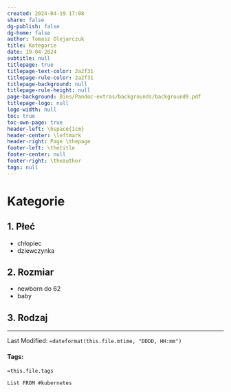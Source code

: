 ```yaml
---
created: 2024-04-19 17:08
share: false
dg-publish: false
dg-home: false
author: Tomasz Olejarczuk
title: Kategorie
date: 19-04-2024
subtitle: null
titlepage: true
titlepage-text-color: 2a2f31
titlepage-rule-color: 2a2f31
titlepage-background: null
titlepage-rule-height: null
page-background: Bins/Pandoc-extras/backgrounds/background9.pdf
titlepage-logo: null
logo-width: null
toc: true
toc-own-page: true
header-left: \hspace{1cm}
header-center: \leftmark
header-right: Page \thepage
footer-left: \thetitle
footer-center: null
footer-right: \theauthor
tags: null
---
```


# Kategorie

## 1. Płeć

* chłopiec
* dziewczynka

## 2. Rozmiar

* newborn do 62
* baby

## 3. Rodzaj

---

Last Modified: `=dateformat(this.file.mtime, "DDDD, HH:mm")`

#### Tags:

`=this.file.tags`

````dataview
List FROM #kubernetes
````
